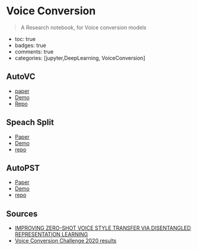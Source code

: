 # Voice Conversion
> A Research notebook, for Voice conversion models 

- toc: true 
- badges: true
- comments: true
- categories: [jupyter,DeepLearning, VoiceConversion]


## AutoVC
- [paper](https://arxiv.org/abs/1905.05879)
- [Demo](https://auspicious3000.github.io/autovc-demo/)
- [Repo](https://github.com/auspicious3000/autovc)



## Speach Split

- [Paper](https://arxiv.org/abs/2004.11284)
- [Demo](https://auspicious3000.github.io/SpeechSplit-Demo/)
- [repo](https://github.com/auspicious3000/SpeechSplit)

## AutoPST

- [Paper](https://arxiv.org/abs/2106.08519)
- [Demo](https://auspicious3000.github.io/AutoPST-Demo/)
- [repo](https://github.com/auspicious3000/AutoPST)

## Sources 

- [IMPROVING ZERO-SHOT VOICE STYLE TRANSFER VIA
DISENTANGLED REPRESENTATION LEARNING](https://openreview.net/pdf?id=TgSVWXw22FQ)
- [Voice Conversion Challenge 2020 results ](https://www.youtube.com/watch?v=eDbfcFy1OEg)


```python

```

